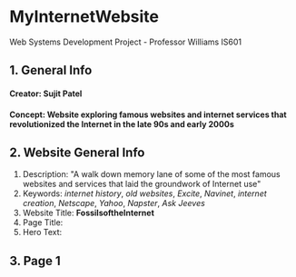 # MyInternetWebsite
Web Systems Development Project - Professor Williams IS601
## 1. General Info
#### Creator: Sujit Patel
#### Concept: Website exploring famous websites and internet services that revolutionized the Internet in the late 90s and early 2000s
## 2. Website General Info
  1. Description: "A walk down memory lane of some of the most famous websites and services that laid the groundwork of Internet use"
  2. Keywords: *internet history*, *old websites*, *Excite*, *Navinet*, *internet creation*, *Netscape*, *Yahoo*, *Napster*, *Ask Jeeves*
  3. Website Title: **FossilsoftheInternet**
  4. Page Title: 
  5. Hero Text:
## 3. Page 1
